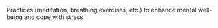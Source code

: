 Practices (meditation, breathing exercises, etc.) to enhance mental well-being and cope with stress
